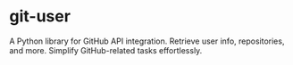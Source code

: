 # git-user
A Python library for GitHub API integration. Retrieve user info, repositories, and more. Simplify GitHub-related tasks effortlessly.
